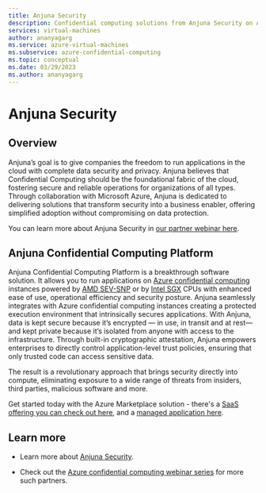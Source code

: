 ```yaml
---
title: Anjuna Security
description: Confidential computing solutions from Anjuna Security on Azure
services: virtual-machines
author: ananyagarg
ms.service: azure-virtual-machines
ms.subservice: azure-confidential-computing
ms.topic: conceptual
ms.date: 03/29/2023
ms.author: ananyagarg
---
```


# Anjuna Security


## Overview

Anjuna’s goal is to give companies the freedom to run applications in the cloud with complete data security and privacy. Anjuna believes that Confidential Computing should be the foundational fabric of the cloud, fostering secure and reliable operations for organizations of all types. Through collaboration with Microsoft Azure, Anjuna is  dedicated to delivering solutions that transform security into a business enabler, offering simplified adoption without compromising on data protection. 

You can learn more about Anjuna Security in [our partner webinar here](https://vshow.on24.com/vshow/Azure_Confidential/exhibits/Anjuna_Security).

## Anjuna Confidential Computing Platform

Anjuna Confidential Computing Platform is a breakthrough software solution. It allows you to run applications on [Azure confidential computing](../overview.md) instances powered by [AMD SEV-SNP](../confidential-vm-overview.md) or by [Intel SGX](../application-development.md) CPUs with enhanced ease of use, operational efficiency and security posture. Anjuna seamlessly integrates with Azure confidential computing instances creating a protected execution environment that intrinsically secures applications. With Anjuna, data is  kept secure because it’s encrypted — in use, in transit and at rest— and  kept private because it’s isolated from anyone with access to the infrastructure. Through built-in cryptographic attestation, Anjuna empowers enterprises to directly control application-level trust policies, ensuring that only trusted code can access sensitive data.
  
The result is a revolutionary approach that brings security directly into compute, eliminating exposure to a wide range of threats from insiders, third parties, malicious software and more. 

Get started today with the Azure Marketplace solution - there's a [SaaS offering you can check out here](https://azuremarketplace.microsoft.com/en-us/marketplace/apps/anjuna1646713490052.anjuna_cc_saas?tab=Overview), and a [managed application here](https://azuremarketplace.microsoft.com/en-us/marketplace/apps/anjuna1646713490052.anjuna_cc_mgdapp?tab=Overview).


## Learn more

- Learn more about [Anjuna Security](https://www.anjuna.io/).

- Check out the [Azure confidential computing webinar series](https://vshow.on24.com/vshow/Azure_Confidential/exhibits/Home) for more such partners.
